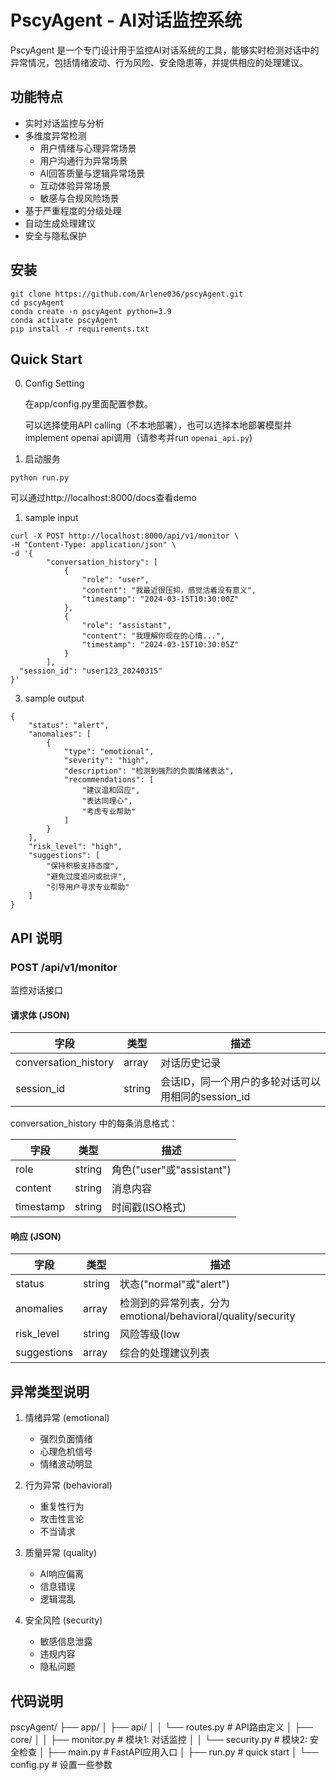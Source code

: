 # PscyAgent - AI对话监控系统

PscyAgent 是一个专门设计用于监控AI对话系统的工具，能够实时检测对话中的异常情况，包括情绪波动、行为风险、安全隐患等，并提供相应的处理建议。

## 功能特点

- 实时对话监控与分析
- 多维度异常检测
  - 用户情绪与心理异常场景
  - 用户沟通行为异常场景
  - AI回答质量与逻辑异常场景
  - 互动体验异常场景
  - 敏感与合规风险场景
- 基于严重程度的分级处理
- 自动生成处理建议
- 安全与隐私保护

## 安装

```{bash}
git clone https://github.com/Arlene036/pscyAgent.git
cd pscyAgent
conda create -n pscyAgent python=3.9
conda activate pscyAgent
pip install -r requirements.txt
```

## Quick Start

0. Config Setting
   
   在app/config.py里面配置参数。

   可以选择使用API calling（不本地部署），也可以选择本地部署模型并implement openai api调用（请参考并run `openai_api.py`)


1. 启动服务
   

```{bash}
python run.py
```

可以通过http://localhost:8000/docs查看demo

1. sample input

```
curl -X POST http://localhost:8000/api/v1/monitor \
-H "Content-Type: application/json" \
-d '{
        "conversation_history": [
            {
                "role": "user",
                "content": "我最近很压抑，感觉活着没有意义",
                "timestamp": "2024-03-15T10:30:00Z"
            },
            {
                "role": "assistant",
                "content": "我理解你现在的心情...",
                "timestamp": "2024-03-15T10:30:05Z"
            }
        ],
  "session_id": "user123_20240315"
}'
```


3. sample output

```{json}
{
    "status": "alert",
    "anomalies": [
        {
            "type": "emotional",
            "severity": "high",
            "description": "检测到强烈的负面情绪表达",
            "recommendations": [
                "建议温和回应",
                "表达同理心",
                "考虑专业帮助"
            ]
        }
    ],
    "risk_level": "high",
    "suggestions": [
        "保持积极支持态度",
        "避免过度追问或批评",
        "引导用户寻求专业帮助"
    ]
}
```


## API 说明

### POST /api/v1/monitor

监控对话接口

#### 请求体 (JSON)

| 字段 | 类型 | 描述 |
|------|------|------|
| conversation_history | array | 对话历史记录 |
| session_id | string | 会话ID，同一个用户的多轮对话可以用相同的session_id |

conversation_history 中的每条消息格式：

| 字段 | 类型 | 描述 |
|------|------|------|
| role | string | 角色("user"或"assistant") |
| content | string | 消息内容 |
| timestamp | string | 时间戳(ISO格式) |

#### 响应 (JSON)

| 字段 | 类型 | 描述 |
|------|------|------|
| status | string | 状态("normal"或"alert") |
| anomalies | array | 检测到的异常列表，分为emotional/behavioral/quality/security |
| risk_level | string | 风险等级(low|medium|high) |
| suggestions | array | 综合的处理建议列表 |

## 异常类型说明

1. 情绪异常 (emotional)
   - 强烈负面情绪
   - 心理危机信号
   - 情绪波动明显

2. 行为异常 (behavioral)
   - 重复性行为
   - 攻击性言论
   - 不当请求

3. 质量异常 (quality)
   - AI响应偏离
   - 信息错误
   - 逻辑混乱

4. 安全风险 (security)
   - 敏感信息泄露
   - 违规内容
   - 隐私问题

## 代码说明

pscyAgent/
├── app/
│ ├── api/
│ │ └── routes.py # API路由定义
│ ├── core/
│ │ ├── monitor.py # 模块1: 对话监控
│ │ └── security.py # 模块2: 安全检查
│ ├── main.py # FastAPI应用入口
│ ├── run.py # quick start
│ └── config.py # 设置一些参数

